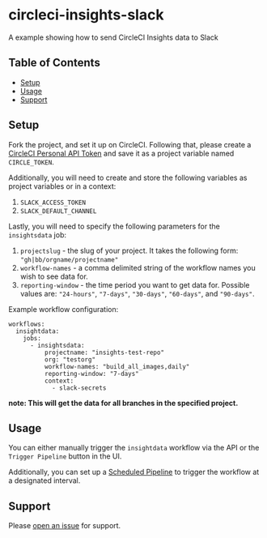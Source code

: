# circleci-insights-slack
A example showing how to send CircleCI Insights data to Slack

## Table of Contents

- [Setup](#setup)
- [Usage](#usage)
- [Support](#support)

## Setup

Fork the project, and set it up on CircleCI. Following that, please create a [CircleCI Personal API Token](https://app.circleci.com/settings/user/tokens) and save it as a project variable named `CIRCLE_TOKEN`.

Additionally, you will need to create and store the following variables as project variables or in a context:
1. `SLACK_ACCESS_TOKEN`
2. `SLACK_DEFAULT_CHANNEL`

Lastly, you will need to specify the following parameters for the `insightsdata` job:
1. `projectslug` - the slug of your project. It takes the following form: `"gh|bb/orgname/projectname"`
2. `workflow-names` - a comma delimited string of the workflow names you wish to see data for.
3. `reporting-window` - the time period you want to get data for. Possible values are: `"24-hours"`, `"7-days"`, `"30-days"`, `"60-days"`, and `"90-days"`.

Example workflow configuration:

```
workflows:
  insightdata:
    jobs:
      - insightsdata:
          projectname: "insights-test-repo"
          org: "testorg"
          workflow-names: "build_all_images,daily"
          reporting-window: "7-days"
          context:
            - slack-secrets
```

**note: This will get the data for all branches in the specified project.**

## Usage

You can either manually trigger the `insightdata` workflow via the API or the `Trigger Pipeline` button in the UI.

Additionally, you can set up a [Scheduled Pipeline](https://circleci.com/docs/scheduled-pipelines) to trigger the workflow at a designated interval.

## Support

Please [open an issue](https://github.com/ogii/circleci-insights-slack/issues/new) for support.
